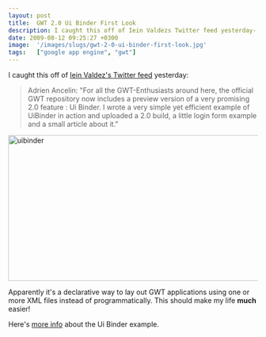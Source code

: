```yaml
---
layout: post
title:  GWT 2.0 Ui Binder First Look
description: I caught this off of Iein Valdezs Twitter feed yesterday-  Adrien Ancelin- For all the GWT-Enthusiasts around here, the official GWT repository now includes a preview version of a very promising 2.0 feature - Ui Binder. I wrote a very simple yet efficient example of UiBinder in action and uploaded a 2.0 build, a little login form example and a small article about it. Apparently its a declarative way to lay out GWT applications using one or more XML files instead of programmatically. This should 
date: 2009-08-12 09:25:27 +0300
image:  '/images/slugs/gwt-2-0-ui-binder-first-look.jpg'
tags:   ["google app engine", "gwt"]
---
```

<p>I caught this off of <a href="http://twitter.com/iein/status/3250605661" target="_blank">Iein Valdez's Twitter feed</a> yesterday:</p>
<blockquote>Adrien Ancelin: "For all the GWT-Enthusiasts around here, the official GWT repository now includes a preview version of a very promising 2.0 feature : Ui Binder. I wrote a very simple yet efficient example of UiBinder in action and uploaded a 2.0 build, a little login form example and a small article about it."</blockquote>
<a href="http://res.cloudinary.com/blog-jeffdouglas-com/image/upload/v1400399513/uibinder_x2zujk.png"><img class="alignnone size-full wp-image-1097" title="uibinder" src="http://res.cloudinary.com/blog-jeffdouglas-com/image/upload/v1400399513/uibinder_x2zujk.png" alt="uibinder" width="529" height="294" /></a>
<p>Apparently it's a declarative way to lay out GWT applications using one or more XML files instead of programmatically. This should make my life <strong>much</strong> easier!</p>
<p>Here's <a href="http://code.google.com/p/sfeir/wiki/UIBinderEN" target="_blank">more info</a> about the Ui Binder example.</p>

